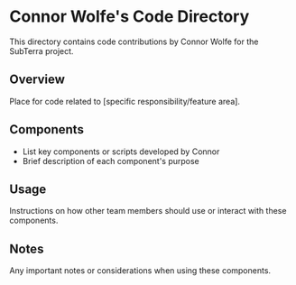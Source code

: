 # Connor Wolfe's Code Directory

This directory contains code contributions by Connor Wolfe for the SubTerra project.

## Overview
Place for code related to [specific responsibility/feature area].

## Components
- List key components or scripts developed by Connor
- Brief description of each component's purpose

## Usage
Instructions on how other team members should use or interact with these components.

## Notes
Any important notes or considerations when using these components.